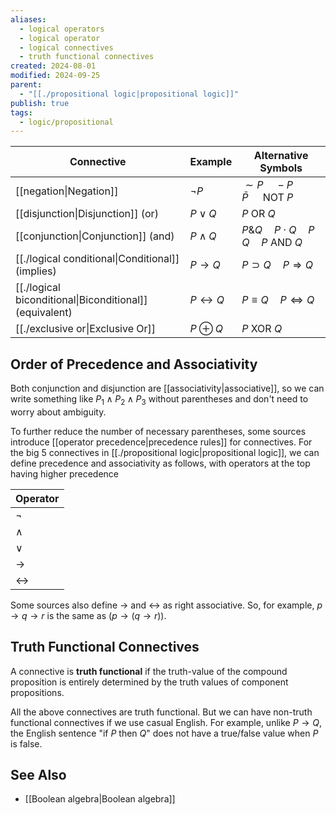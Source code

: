 ```yaml
---
aliases:
  - logical operators
  - logical operator
  - logical connectives
  - truth functional connectives
created: 2024-08-01
modified: 2024-09-25
parent:
  - "[[./propositional logic|propositional logic]]"
publish: true
tags:
  - logic/propositional
---
```


| Connective                                            | Example               | Alternative Symbols                                         |
| ----------------------------------------------------- | --------------------- | ----------------------------------------------------------- |
| [[negation\|Negation]]                                | $\neg P$              | $\sim P \quad  - P \quad \bar{P} \quad \text { NOT } P$     |
| [[disjunction\|Disjunction]] (or)                     | $P \lor Q$            | $P \text { OR } Q$                                          |
| [[conjunction\|Conjunction]] (and)                    | $P \land Q$           | $P \& Q \quad P \cdot Q \quad P\,Q \quad P \text { AND } Q$ |
| [[./logical conditional\|Conditional]] (implies)        | $P \to Q$             | $P \supset Q \quad P \Rightarrow Q$                         |
| [[./logical biconditional\|Biconditional]] (equivalent) | $P \leftrightarrow Q$ | $P \equiv Q  \quad P \Leftrightarrow Q$                     |
| [[./exclusive or\|Exclusive Or]]                        | $P \oplus Q$          | $P \text { XOR } Q$                                         |

## Order of Precedence and Associativity
Both conjunction and disjunction are [[associativity|associative]], so we can write something like $P_1 \land P_2 \land P_3$ without parentheses and don't need to worry about ambiguity.

To further reduce the number of necessary parentheses, some sources introduce [[operator precedence|precedence rules]] for connectives. For the big 5 connectives in [[./propositional logic|propositional logic]], we can define precedence and associativity as follows, with operators at the top having higher precedence

| Operator          |
| ----------------- |
| $\neg$            |
| $\land$           |
| $\lor$            |
| $\to$             |
| $\leftrightarrow$ |

Some sources also define $\to$ and $\leftrightarrow$ as right associative. So, for example, $p \to q \to r$ is the same as $(p \to (q \to r))$.

## Truth Functional Connectives
A connective is **truth functional** if the truth-value of the compound proposition is entirely determined by the truth values of component propositions.

All the above connectives are truth functional. But we can have non-truth functional connectives if we use casual English. For example, unlike $P \to Q$, the English sentence "if $P$ then $Q$" does not have a true/false value when $P$ is false.

## See Also
- [[Boolean algebra|Boolean algebra]]